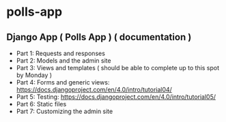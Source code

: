 # polls-app
## Django App ( Polls App ) ( documentation )
- Part 1: Requests and responses
- Part 2: Models and the admin site
- Part 3: Views and templates ( should be able to complete up to this spot by Monday )
- Part 4: Forms and generic views: https://docs.djangoproject.com/en/4.0/intro/tutorial04/ 
- Part 5: Testing: https://docs.djangoproject.com/en/4.0/intro/tutorial05/
- Part 6: Static files 
- Part 7: Customizing the admin site